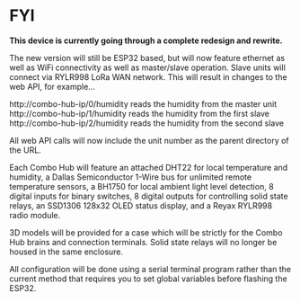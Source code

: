 # FYI

**This device is currently going through a complete redesign and rewrite.**

The new version will still be ESP32 based, but will now feature ethernet as well as WiFi connectivity as well as master/slave operation. Slave units will connect via RYLR998 LoRa WAN network. This will result in changes to the web API, for example...

http://combo-hub-ip/0/humidity reads the humidity from the master unit<br>
http://combo-hub-ip/1/humidity reads the humidity from the first slave<br>
http://combo-hub-ip/2/humidity reads the humidity from the second slave<br>

All web API calls will now include the unit number as the parent directory of the URL.

Each Combo Hub will feature an attached DHT22 for local temperature and humidity, a Dallas Semiconductor 1-Wire bus for unlimited remote temperature sensors, a BH1750 for local ambient light level detection, 8 digital inputs for binary switches, 8 digital outputs for controlling solid state relays, an SSD1306 128x32 OLED status display, and a Reyax RYLR998 radio module.

3D models will be provided for a case which will be strictly for the Combo Hub brains and connection terminals. Solid state relays will no longer be housed in the same enclosure.

All configuration will be done using a serial terminal program rather than the current method that requires you to set global variables before flashing the ESP32.

